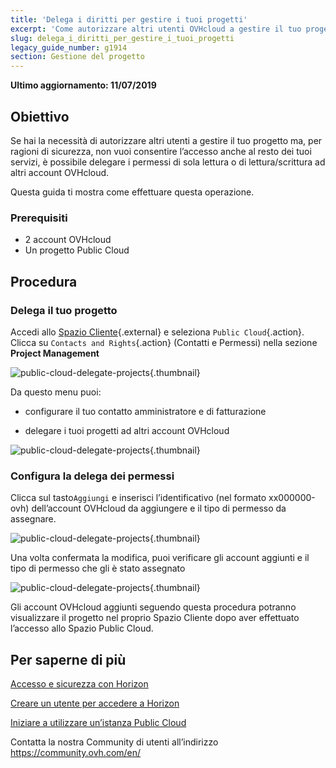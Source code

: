 ```yaml
---
title: 'Delega i diritti per gestire i tuoi progetti'
excerpt: 'Come autorizzare altri utenti OVHcloud a gestire il tuo progetto Public Cloud'
slug: delega_i_diritti_per_gestire_i_tuoi_progetti
legacy_guide_number: g1914
section: Gestione del progetto
---
```


**Ultimo aggiornamento: 11/07/2019**
 
## Obiettivo

Se hai la necessità di autorizzare altri utenti a gestire il tuo progetto ma, per ragioni di sicurezza, non vuoi consentire l’accesso anche al resto dei tuoi servizi, è possibile delegare i permessi di sola lettura o di lettura/scrittura ad altri account OVHcloud.

Questa guida ti mostra come effettuare questa operazione.


### Prerequisiti

- 2 account OVHcloud
- Un progetto Public Cloud


## Procedura 

### Delega il tuo progetto

Accedi allo [Spazio Cliente](https://www.ovh.com/auth/?action=gotomanager&from=https://www.ovh.it/&ovhSubsidiary=it){.external} e seleziona `Public Cloud`{.action}. Clicca su `Contacts and Rights`{.action} (Contatti e Permessi) nella sezione **Project Management**

![public-cloud-delegate-projects](images/pcidelegateprojects1.png){.thumbnail}

Da questo menu puoi:

* configurare il tuo contatto amministratore e di fatturazione

* delegare i tuoi progetti ad altri account OVHcloud


![public-cloud-delegate-projects](images/pcidelegateprojects2.png){.thumbnail}

### Configura la delega dei permessi

Clicca sul tasto`Aggiungi` e inserisci l’identificativo (nel formato xx000000-ovh) dell’account OVHcloud da aggiungere e il tipo di permesso da assegnare.

![public-cloud-delegate-projects](images/pcidelegateprojects3.png){.thumbnail}

Una volta confermata la modifica, puoi verificare gli account aggiunti e il tipo di permesso che gli è stato assegnato

![public-cloud-delegate-projects](images/pcidelegateprojects4.png){.thumbnail}

Gli account OVHcloud aggiunti seguendo questa procedura potranno visualizzare il progetto nel proprio Spazio Cliente dopo aver effettuato l’accesso allo Spazio Public Cloud.

## Per saperne di più

[Accesso e sicurezza con Horizon](https://docs.ovh.com/it/public-cloud/accesso_e_sicurezza_con_horizon/)

[Creare un utente per accedere a Horizon](https://docs.ovh.com/it/public-cloud/crea_un_utente_per_accedere_a_horizon/)

[Iniziare a utilizzare un’istanza Public Cloud](https://docs.ovh.com/it/public-cloud/come_utilizzare_la_tua_istanza_public_cloud/)

Contatta la nostra Community di utenti all’indirizzo <https://community.ovh.com/en/>
